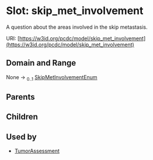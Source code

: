 
# Slot: skip_met_involvement


A question about the areas involved in the skip metastasis.

URI: [https://w3id.org/pcdc/model/skip_met_involvement](https://w3id.org/pcdc/model/skip_met_involvement)


## Domain and Range

None &#8594;  <sub>0..1</sub> [SkipMetInvolvementEnum](SkipMetInvolvementEnum.md)

## Parents


## Children


## Used by

 * [TumorAssessment](TumorAssessment.md)
